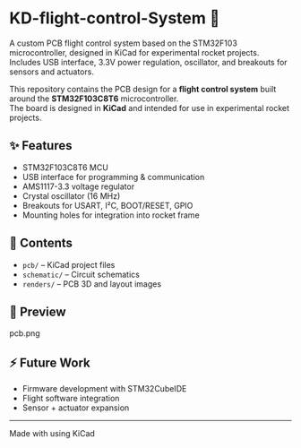 # KD-flight-control-System 🚀
A custom PCB flight control system based on the STM32F103 microcontroller, designed in KiCad for experimental rocket projects. Includes USB interface, 3.3V power regulation, oscillator, and breakouts for sensors and actuators.


This repository contains the PCB design for a **flight control system** built around the **STM32F103C8T6** microcontroller.  
The board is designed in **KiCad** and intended for use in experimental rocket projects.

## ✨ Features
- STM32F103C8T6 MCU  
- USB interface for programming & communication  
- AMS1117-3.3 voltage regulator  
- Crystal oscillator (16 MHz)  
- Breakouts for USART, I²C, BOOT/RESET, GPIO  
- Mounting holes for integration into rocket frame  

## 📂 Contents
- `pcb/` – KiCad project files  
- `schematic/` – Circuit schematics  
- `renders/` – PCB 3D and layout images  

## 📸 Preview
pcb.png


## ⚡ Future Work
- Firmware development with STM32CubeIDE  
- Flight software integration  
- Sensor + actuator expansion  

---
Made with  using KiCad
